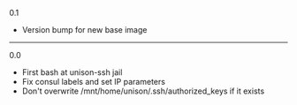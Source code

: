 0.1

* Version bump for new base image

---

0.0

* First bash at unison-ssh jail
* Fix consul labels and set IP parameters
* Don't overwrite /mnt/home/unison/.ssh/authorized_keys if it exists


